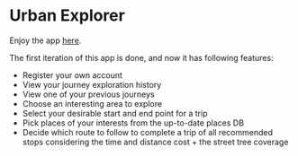 # Urban Explorer

Enjoy the app [here](https://urban-explorer.herokuapp.com/).

The first iteration of this app is done, and now it has following features:

* Register your own account
* View your journey exploration history
* View one of your previous journeys
* Choose an interesting area to explore
* Select your desirable start and end point for a trip
* Pick places of your interests from the up-to-date places DB
* Decide which route to follow to complete a trip of all recommended stops considering the time and distance cost + the street tree coverage
